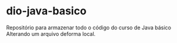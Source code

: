 # dio-java-basico
Repositório para armazenar todo o código do curso de Java básico 
Alterando um arquivo deforma local.